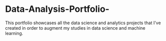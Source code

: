 # Data-Analysis-Portfolio-
This portfolio showcases all the data science and analytics projects that I've created in order to augment my studies in data science and machine learning.  
